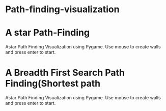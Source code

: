 # Path-finding-visualization

# A star Path-Finding
Astar Path Finding Visualization using Pygame.
Use mouse to create walls and press enter to start.

# A Breadth First Search Path Finding(Shortest path
Astar Path Finding Visualization using Pygame.
Use mouse to create walls and press enter to start.
